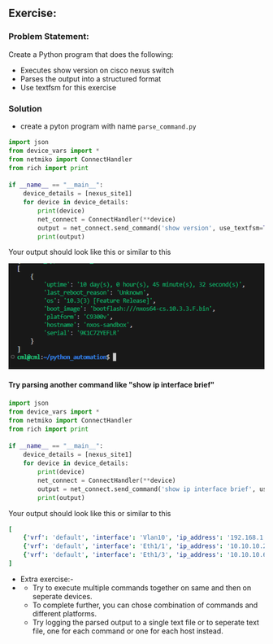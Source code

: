 ## Exercise:
### Problem Statement:
Create a Python program that does the following:
- Executes show version on cisco nexus switch
- Parses the output into a structured format
- Use textfsm for this exercise

### Solution
- create a pyton program with name `parse_command.py`

```py
import json
from device_vars import *
from netmiko import ConnectHandler
from rich import print

if __name__ == "__main__":
    device_details = [nexus_site1]
    for device in device_details:
        print(device)
        net_connect = ConnectHandler(**device)
        output = net_connect.send_command('show version', use_textfsm=True)
        print(output)

```

Your output should look like this or similar to this

![alt text](assets\image-15.png)

#### Try parsing another command like "show ip interface brief"

```py
import json
from device_vars import *
from netmiko import ConnectHandler
from rich import print

if __name__ == "__main__":
    device_details = [nexus_site1]
    for device in device_details:
        print(device)
        net_connect = ConnectHandler(**device)
        output = net_connect.send_command('show ip interface brief', use_textfsm=True)
        print(output)
```


Your output should look like this or similar to this

```yaml
[
    {'vrf': 'default', 'interface': 'Vlan10', 'ip_address': '192.168.1.1', 'status': 'admin-up', 'link': 'link-up', 'proto': 'protocol-up'},
    {'vrf': 'default', 'interface': 'Eth1/1', 'ip_address': '10.10.10.2', 'status': 'admin-up', 'link': 'link-up', 'proto': 'protocol-up'},
    {'vrf': 'default', 'interface': 'Eth1/3', 'ip_address': '10.10.10.6', 'status': 'admin-up', 'link': 'link-up', 'proto': 'protocol-up'}
]
```

- Extra exercise:-
- - Try to execute multiple commands together on same and then on seperate devices.
  - To complete further, you can chose combination of commands and different platforms.
  - Try logging the parsed output to a single text file or to seperate text file, one for each command or one for each host instead.
